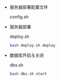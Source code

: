 * 服务器部署配置文件

  config.sh

* 服务器部署

  deploy.sh 

  ``` bash
  bash deploy.sh deploy
  ```

* 数据库开启与关闭

  dbs.sh

  ``` bash
  bash dbs.sh start
  ```


